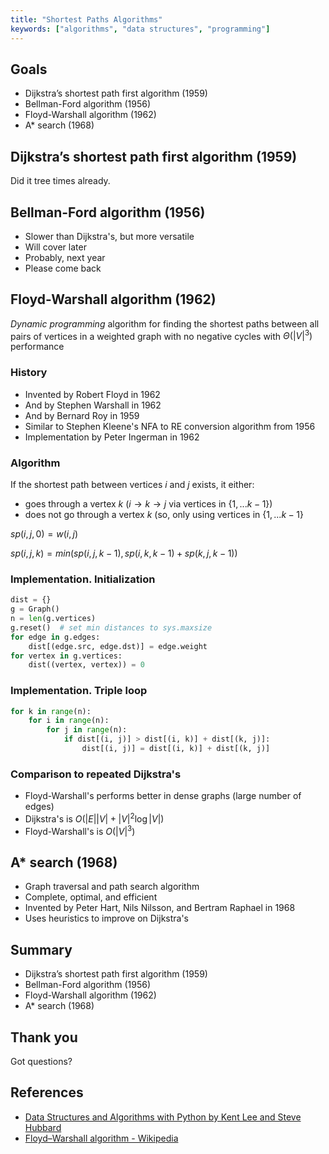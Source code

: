 ```yaml
---
title: "Shortest Paths Algorithms"
keywords: ["algorithms", "data structures", "programming"]
---
```


## Goals

* Dijkstra’s shortest path first algorithm (1959)
* Bellman-Ford algorithm (1956)
* Floyd-Warshall algorithm (1962)
* A\* search (1968)

## Dijkstra’s shortest path first algorithm (1959)

Did it tree times already.

## Bellman-Ford algorithm (1956)

* Slower than Dijkstra's, but more versatile
* Will cover later
* Probably, next year
* Please come back

## Floyd-Warshall algorithm (1962)

*Dynamic programming* algorithm for finding the shortest paths between all pairs of vertices in a weighted graph with no negative cycles with $\Theta (|V|^{3})$ performance

### History

* Invented by Robert Floyd in 1962
* And by Stephen Warshall in 1962
* And by Bernard Roy in 1959
* Similar to Stephen Kleene's NFA to RE conversion algorithm from 1956
* Implementation by Peter Ingerman in 1962

### Algorithm

If the shortest path between vertices $i$ and $j$ exists, it either:
* goes through a vertex $k$ ($i \rightarrow k \rightarrow j$ via vertices in $\{1,...k-1\}$)
* does not go through a vertex $k$ (so, only using vertices in $\{1,...k-1\}$

$sp(i, j, 0) = w(i, j)$

$sp(i, j, k) = min(sp(i, j, k-1), sp(i, k, k-1) + sp(k, j, k-1))$

### Implementation. Initialization

```python
dist = {}
g = Graph()
n = len(g.vertices)
g.reset()  # set min distances to sys.maxsize
for edge in g.edges:
    dist[(edge.src, edge.dst)] = edge.weight
for vertex in g.vertices:
    dist((vertex, vertex)) = 0
```

### Implementation. Triple loop

```python
for k in range(n):
    for i in range(n):
        for j in range(n):
            if dist[(i, j)] > dist[(i, k)] + dist[(k, j)]:
                dist[(i, j)] = dist[(i, k)] + dist[(k, j)]
```

### Comparison to repeated Dijkstra's

* Floyd-Warshall's performs better in dense graphs (large number of edges)
* Dijkstra's is  $O(|E||V|+|V|^2\log{|V|})$
* Floyd-Warshall's is $O(|V|^3)$

## A\* search (1968)

* Graph traversal and path search algorithm
* Complete, optimal, and efficient
* Invented by Peter Hart, Nils Nilsson, and Bertram Raphael in 1968
* Uses heuristics to improve on Dijkstra's

## Summary

* Dijkstra’s shortest path first algorithm (1959)
* Bellman-Ford algorithm (1956)
* Floyd-Warshall algorithm (1962)
* A\* search (1968)

## Thank you

Got questions?

## References

* [Data Structures and Algorithms with Python by Kent Lee and Steve Hubbard](https://dl.acm.org/citation.cfm?id=2732680)
* [Floyd–Warshall algorithm - Wikipedia](https://en.wikipedia.org/wiki/Floyd%E2%80%93Warshall_algorithm)
